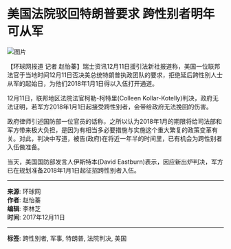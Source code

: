 # 美国法院驳回特朗普要求 跨性别者明年可从军

![图片](//rs2.huanqiucdn.cn/huanqiucdn/image/m/share.jpg)

【环球网报道 记者 赵怡蓁】瑞士资讯12月11日援引法新社报道称，美国一位联邦法官于当地时间12月11日否决美总统特朗普执政团队的要求，拒绝延后跨性别人士从军的起始日，为他们2018年1月1日得以入伍打开通道。

12月11日，联邦地区法院法官柯勒-柯特里(Colleen Kollar-Kotelly)判决，政府无法证明，若军方2018年1月1日起接受跨性别者，会带给政府无法挽回的伤害。

政府律师引述国防部一位官员的话称，之所以认为2018年1月的期限将给司法部和军方带来极大负担，是因为有相当多必要措施与实施这个重大繁复的政策变革有关。对此，判决中写道，被告(政府)在将近一年半的时间里，已有机会为跨性别者入伍做准备。

当天，美国国防部发言人伊斯特本(David Eastburn)表示，因应新出炉判决，军方已在规划准备2018年1月1日起征招跨性别者入伍。

---

**来源**: 环球网  
**作者**: 赵怡蓁  
**编辑**: 李林芝  
**时间**: 2017年12月11日  

---

**标签**: 跨性别者, 军事, 特朗普, 法院判决, 美国